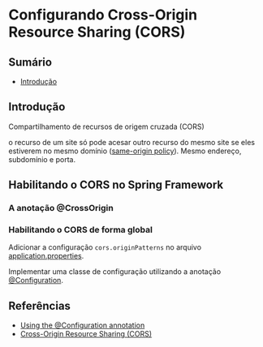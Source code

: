 # Configurando Cross-Origin Resource Sharing (CORS)

## Sumário

- [Introdução](#introdução)

## Introdução

Compartilhamento de recursos de origem cruzada (CORS)

o recurso de um site só pode acesar outro recurso do mesmo site se eles estiverem no mesmo domínio ([same-origin policy](https://developer.mozilla.org/en-US/docs/Web/Security/Same-origin_policy)). Mesmo endereço, subdomínio e porta.

## Habilitando o CORS no Spring Framework

### A anotação @CrossOrigin

### Habilitando o CORS de forma global

Adicionar a configuração `cors.originPatterns` no arquivo [application.properties](./src/main/resources/application.properties#L24). 

Implementar uma classe de configuração utilizando a anotação [@Configuration](https://docs.spring.io/spring-framework/reference/core/beans/java/configuration-annotation.html).


## Referências
- [Using the @Configuration annotation](https://docs.spring.io/spring-framework/reference/core/beans/java/configuration-annotation.html)
- [Cross-Origin Resource Sharing (CORS)](https://developer.mozilla.org/pt-BR/docs/Web/HTTP/CORS)